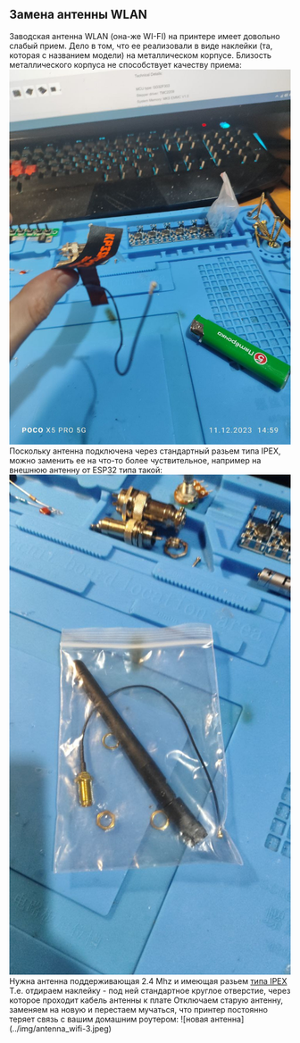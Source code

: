 ## Замена антенны WLAN

Заводская антенна WLAN (она-же WI-FI) на принтере имеет довольно слабый прием. Дело в том, что ее реализовали в виде наклейки (та, которая с названием модели) на металлическом корпусе.
Близость металлического корпуса не способствует качеству приема:
![заводская антенна](../img/antenna_wifi-1.jpeg)
Поскольку антенна подключена через стандартный разьем типа IPEX, можно заменить ее на что-то более чуствительное, например на внешнюю антенну от ESP32 типа такой:
![антенна ESP](../img/antenna_wifi-2.jpeg)
Нужна антенна поддерживающая 2.4 Mhz и имеющая разьем [типа IPEX](https://en.wikipedia.org/wiki/Hirose_U.FL)
Т.е. отдираем наклейку - под ней стандартное круглое отверстие, через которое проходит кабель антенны к плате 
Отключаем старую антенну, заменяем на новую и перестаем мучаться, что принтер постоянно теряет связь с вашим домашним роутером:
![новая антенна] (../img/antenna_wifi-3.jpeg)
